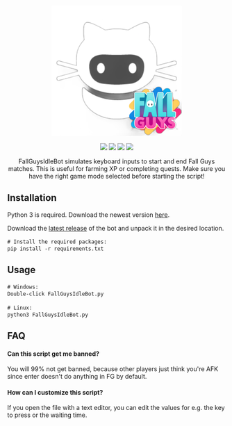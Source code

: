 <p align="center">
  <img src="./icon.png" width="300" height="300">
</p>

<p align="center">
  <img src="https://img.shields.io/badge/Made%20with-Python-1f425f.svg?style=plastic&logo=python&color=3c7cae&labelColor=ffd841&logoColor=3c7cae">
  <img src="https://img.shields.io/badge/license-GPL-brightgreen.svg?style=plastic&logo=GNU&label=License">
  <img src="https://img.shields.io/badge/version-1.0.-blue.svg?style=plastic&logo=GitHub&color=ff5500&label=Version">
  <img src="https://img.shields.io/badge/pynput-blue.svg?style=plastic&logo=PyPy&color=000000&label=Using">
</p>

<p align="center">
FallGuysIdleBot simulates keyboard inputs to start and end Fall Guys matches. This is useful for farming XP or completing quests.
Make sure you have the right game mode selected before starting the script!


## Installation
Python 3 is required. Download the newest version [here](https://www.python.org/downloads/).

Download the [latest release](https://github.com/kk-dev7/FallGuysIdleBot/releases/) of the bot and unpack it in the desired location.

```shell
# Install the required packages:
pip install -r requirements.txt
```

## Usage
```shell
# Windows:
Double-click FallGuysIdleBot.py

# Linux:
python3 FallGuysIdleBot.py
```
## FAQ
#### Can this script get me banned?
You will 99% not get banned, because other players just think you're AFK since enter doesn't do anything in FG by default.
 
#### How can I customize this script?
If you open the file with a text editor, you can edit the values for e.g. the key to press or the waiting time. 
